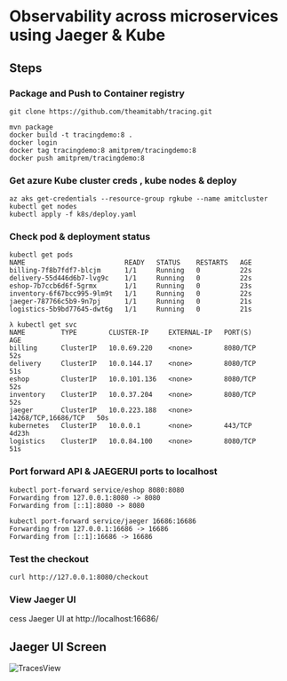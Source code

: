 # Observability across microservices using Jaeger & Kube 

## Steps
### Package and Push to Container registry
```
git clone https://github.com/theamitabh/tracing.git

mvn package
docker build -t tracingdemo:8 .
docker login
docker tag tracingdemo:8 amitprem/tracingdemo:8
docker push amitprem/tracingdemo:8
```

### Get azure Kube cluster creds , kube nodes & deploy
```
az aks get-credentials --resource-group rgkube --name amitcluster
kubectl get nodes
kubectl apply -f k8s/deploy.yaml
```
### Check pod & deployment status
```
kubectl get pods
NAME                         READY   STATUS    RESTARTS   AGE
billing-7f8b7fdf7-blcjm      1/1     Running   0          22s
delivery-55d446d6b7-lvg9c    1/1     Running   0          22s
eshop-7b7ccb6d6f-5grmx       1/1     Running   0          23s
inventory-6f67bcc995-9lm9t   1/1     Running   0          22s
jaeger-787766c5b9-9n7pj      1/1     Running   0          21s
logistics-5b9bd77645-dwt6g   1/1     Running   0          21s

λ kubectl get svc
NAME         TYPE        CLUSTER-IP     EXTERNAL-IP   PORT(S)               AGE
billing      ClusterIP   10.0.69.220    <none>        8080/TCP              52s
delivery     ClusterIP   10.0.144.17    <none>        8080/TCP              51s
eshop        ClusterIP   10.0.101.136   <none>        8080/TCP              52s
inventory    ClusterIP   10.0.37.204    <none>        8080/TCP              52s
jaeger       ClusterIP   10.0.223.188   <none>        14268/TCP,16686/TCP   50s
kubernetes   ClusterIP   10.0.0.1       <none>        443/TCP               4d23h
logistics    ClusterIP   10.0.84.100    <none>        8080/TCP              51s
```

### Port forward API & JAEGERUI ports to localhost
```
kubectl port-forward service/eshop 8080:8080
Forwarding from 127.0.0.1:8080 -> 8080
Forwarding from [::1]:8080 -> 8080

kubectl port-forward service/jaeger 16686:16686
Forwarding from 127.0.0.1:16686 -> 16686
Forwarding from [::1]:16686 -> 16686

```

### Test the checkout 
```	curl http://127.0.0.1:8080/checkout ```

### View Jaeger UI
cess Jaeger UI at http://localhost:16686/

## Jaeger UI Screen
![TracesView](jaegerui.jpg)